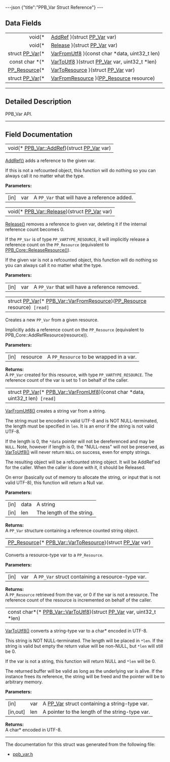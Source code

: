 ---json {"title":"PPB\_Var Struct Reference"} ---

Data Fields
-----------

<table><tbody><tr class="odd"><td style="text-align: right;">void(* </td><td><a href="/docs/native-client/pepper_stable/c/struct_p_p_b___var__1__2#a52f49d7d04522a69bbbc2b5161a32c1c" class="el">AddRef</a> )(struct <a href="/docs/native-client/pepper_stable/c/struct_p_p___var/" class="el">PP_Var</a> var)</td></tr><tr class="even"><td style="text-align: right;">void(* </td><td><a href="/docs/native-client/pepper_stable/c/struct_p_p_b___var__1__2#a3ca6fe76b51c14df6cc6a04d77edb807" class="el">Release</a> )(struct <a href="/docs/native-client/pepper_stable/c/struct_p_p___var/" class="el">PP_Var</a> var)</td></tr><tr class="odd"><td style="text-align: right;">struct <a href="/docs/native-client/pepper_stable/c/struct_p_p___var/" class="el">PP_Var</a>(* </td><td><a href="/docs/native-client/pepper_stable/c/struct_p_p_b___var__1__2#a5c7ce303ae72998f54ba5da3357f7641" class="el">VarFromUtf8</a> )(const char *data, uint32_t len)</td></tr><tr class="even"><td style="text-align: right;">const char *(* </td><td><a href="/docs/native-client/pepper_stable/c/struct_p_p_b___var__1__2#a573919f500ea491afe6c8c9dddc0106f" class="el">VarToUtf8</a> )(struct <a href="/docs/native-client/pepper_stable/c/struct_p_p___var/" class="el">PP_Var</a> var, uint32_t *len)</td></tr><tr class="odd"><td style="text-align: right;"><a href="/docs/native-client/pepper_stable/c/group___typedefs#gafdc3895ee80f4750d0d95ae1b677e9b7" class="el">PP_Resource</a>(* </td><td><a href="/docs/native-client/pepper_stable/c/struct_p_p_b___var__1__2#a686edc2d60c7d3803a03f8e1c1fb1414" class="el">VarToResource</a> )(struct <a href="/docs/native-client/pepper_stable/c/struct_p_p___var/" class="el">PP_Var</a> var)</td></tr><tr class="even"><td style="text-align: right;">struct <a href="/docs/native-client/pepper_stable/c/struct_p_p___var/" class="el">PP_Var</a>(* </td><td><a href="/docs/native-client/pepper_stable/c/struct_p_p_b___var__1__2#a3b2240a7db38d55b6ea084a7d3cfe340" class="el">VarFromResource</a> )(<a href="/docs/native-client/pepper_stable/c/group___typedefs#gafdc3895ee80f4750d0d95ae1b677e9b7" class="el">PP_Resource</a> resource)</td></tr></tbody></table>

------------------------------------------------------------------------

<span id="details" class="anchor" style="margin: 0;"></span>

Detailed Description
--------------------

PPB\_Var API.

------------------------------------------------------------------------

Field Documentation
-------------------

<span id="a52f49d7d04522a69bbbc2b5161a32c1c" class="anchor" style="margin: 0;"></span>

<table><tbody><tr class="odd"><td>void(* <a href="/docs/native-client/pepper_stable/c/struct_p_p_b___var__1__2#a52f49d7d04522a69bbbc2b5161a32c1c" class="el">PPB_Var::AddRef</a>)(struct <a href="/docs/native-client/pepper_stable/c/struct_p_p___var/" class="el">PP_Var</a> var)</td></tr></tbody></table>

<a href="/docs/native-client/pepper_stable/c/struct_p_p_b___var__1__2#a52f49d7d04522a69bbbc2b5161a32c1c" class="el" title="AddRef() adds a reference to the given var.">AddRef()</a> adds a reference to the given var.

If this is not a refcounted object, this function will do nothing so you can always call it no matter what the type.

**Parameters:**  
<table><tbody><tr class="odd"><td>[in]</td><td>var</td><td>A <code>PP_Var</code> that will have a reference added.</td></tr></tbody></table>

<span id="a3ca6fe76b51c14df6cc6a04d77edb807" class="anchor" style="margin: 0;"></span>

<table><tbody><tr class="odd"><td>void(* <a href="/docs/native-client/pepper_stable/c/struct_p_p_b___var__1__2#a3ca6fe76b51c14df6cc6a04d77edb807" class="el">PPB_Var::Release</a>)(struct <a href="/docs/native-client/pepper_stable/c/struct_p_p___var/" class="el">PP_Var</a> var)</td></tr></tbody></table>

<a href="/docs/native-client/pepper_stable/c/struct_p_p_b___var__1__2#a3ca6fe76b51c14df6cc6a04d77edb807" class="el" title="Release() removes a reference to given var, deleting it if the internal reference count becomes 0...">Release()</a> removes a reference to given var, deleting it if the internal reference count becomes 0.

If the `PP_Var` is of type `PP_VARTYPE_RESOURCE`, it will implicitly release a reference count on the `PP_Resource` (equivalent to <a href="/docs/native-client/pepper_stable/c/struct_p_p_b___core__1__0#af3163aefc33071af39cd085a0a2d44fe" class="el" title="ReleaseResource() removes a reference from a resource.">PPB_Core::ReleaseResource()</a>).

If the given var is not a refcounted object, this function will do nothing so you can always call it no matter what the type.

**Parameters:**  
<table><tbody><tr class="odd"><td>[in]</td><td>var</td><td>A <code>PP_Var</code> that will have a reference removed.</td></tr></tbody></table>

<span id="a3b2240a7db38d55b6ea084a7d3cfe340" class="anchor" style="margin: 0;"></span>

<table><tbody><tr class="odd"><td>struct <a href="/docs/native-client/pepper_stable/c/struct_p_p___var/" class="el">PP_Var</a>(* <a href="/docs/native-client/pepper_stable/c/struct_p_p_b___var__1__2#a3b2240a7db38d55b6ea084a7d3cfe340" class="el">PPB_Var::VarFromResource</a>)(<a href="/docs/native-client/pepper_stable/c/group___typedefs#gafdc3895ee80f4750d0d95ae1b677e9b7" class="el">PP_Resource</a> resource)<code> [read]</code></td></tr></tbody></table>

Creates a new `PP_Var` from a given resource.

Implicitly adds a reference count on the `PP_Resource` (equivalent to PPB\_Core::AddRefResource(resource)).

**Parameters:**  
<table><tbody><tr class="odd"><td>[in]</td><td>resource</td><td>A <code>PP_Resource</code> to be wrapped in a var.</td></tr></tbody></table>

<!-- -->

**Returns:**  
A `PP_Var` created for this resource, with type `PP_VARTYPE_RESOURCE`. The reference count of the var is set to 1 on behalf of the caller.

<span id="a5c7ce303ae72998f54ba5da3357f7641" class="anchor" style="margin: 0;"></span>

<table><tbody><tr class="odd"><td>struct <a href="/docs/native-client/pepper_stable/c/struct_p_p___var/" class="el">PP_Var</a>(* <a href="/docs/native-client/pepper_stable/c/struct_p_p_b___var__1__2#a5c7ce303ae72998f54ba5da3357f7641" class="el">PPB_Var::VarFromUtf8</a>)(const char *data, uint32_t len)<code> [read]</code></td></tr></tbody></table>

<a href="/docs/native-client/pepper_stable/c/struct_p_p_b___var__1__2#a5c7ce303ae72998f54ba5da3357f7641" class="el" title="VarFromUtf8() creates a string var from a string.">VarFromUtf8()</a> creates a string var from a string.

The string must be encoded in valid UTF-8 and is NOT NULL-terminated, the length must be specified in `len`. It is an error if the string is not valid UTF-8.

If the length is 0, the `*data` pointer will not be dereferenced and may be `NULL`. Note, however if length is 0, the "NULL-ness" will not be preserved, as <a href="/docs/native-client/pepper_stable/c/struct_p_p_b___var__1__2#a573919f500ea491afe6c8c9dddc0106f" class="el" title="VarToUtf8() converts a string-type var to a char* encoded in UTF-8.">VarToUtf8()</a> will never return `NULL` on success, even for empty strings.

The resulting object will be a refcounted string object. It will be AddRef'ed for the caller. When the caller is done with it, it should be Released.

On error (basically out of memory to allocate the string, or input that is not valid UTF-8), this function will return a Null var.

**Parameters:**  
<table><tbody><tr class="odd"><td>[in]</td><td>data</td><td>A string</td></tr><tr class="even"><td>[in]</td><td>len</td><td>The length of the string.</td></tr></tbody></table>

<!-- -->

**Returns:**  
A `PP_Var` structure containing a reference counted string object.

<span id="a686edc2d60c7d3803a03f8e1c1fb1414" class="anchor" style="margin: 0;"></span>

<table><tbody><tr class="odd"><td><a href="/docs/native-client/pepper_stable/c/group___typedefs#gafdc3895ee80f4750d0d95ae1b677e9b7" class="el">PP_Resource</a>(* <a href="/docs/native-client/pepper_stable/c/struct_p_p_b___var__1__2#a686edc2d60c7d3803a03f8e1c1fb1414" class="el">PPB_Var::VarToResource</a>)(struct <a href="/docs/native-client/pepper_stable/c/struct_p_p___var/" class="el">PP_Var</a> var)</td></tr></tbody></table>

Converts a resource-type var to a `PP_Resource`.

**Parameters:**  
<table><tbody><tr class="odd"><td>[in]</td><td>var</td><td>A <code>PP_Var</code> struct containing a resource-type var.</td></tr></tbody></table>

<!-- -->

**Returns:**  
A `PP_Resource` retrieved from the var, or 0 if the var is not a resource. The reference count of the resource is incremented on behalf of the caller.

<span id="a573919f500ea491afe6c8c9dddc0106f" class="anchor" style="margin: 0;"></span>

<table><tbody><tr class="odd"><td>const char*(* <a href="/docs/native-client/pepper_stable/c/struct_p_p_b___var__1__2#a573919f500ea491afe6c8c9dddc0106f" class="el">PPB_Var::VarToUtf8</a>)(struct <a href="/docs/native-client/pepper_stable/c/struct_p_p___var/" class="el">PP_Var</a> var, uint32_t *len)</td></tr></tbody></table>

<a href="/docs/native-client/pepper_stable/c/struct_p_p_b___var__1__2#a573919f500ea491afe6c8c9dddc0106f" class="el" title="VarToUtf8() converts a string-type var to a char* encoded in UTF-8.">VarToUtf8()</a> converts a string-type var to a char\* encoded in UTF-8.

This string is NOT NULL-terminated. The length will be placed in `*len`. If the string is valid but empty the return value will be non-NULL, but `*len` will still be 0.

If the var is not a string, this function will return NULL and `*len` will be 0.

The returned buffer will be valid as long as the underlying var is alive. If the instance frees its reference, the string will be freed and the pointer will be to arbitrary memory.

**Parameters:**  
<table><tbody><tr class="odd"><td>[in]</td><td>var</td><td>A <a href="/docs/native-client/pepper_stable/c/struct_p_p___var/" class="el" title="The PP_VAR struct is a variant data type and can contain any value of one of the types named in the P...">PP_Var</a> struct containing a string-type var.</td></tr><tr class="even"><td>[in,out]</td><td>len</td><td>A pointer to the length of the string-type var.</td></tr></tbody></table>

<!-- -->

**Returns:**  
A char\* encoded in UTF-8.

------------------------------------------------------------------------

The documentation for this struct was generated from the following file:

-   <a href="/docs/native-client/pepper_stable/c/ppb__var_8h/" class="el">ppb_var.h</a>
